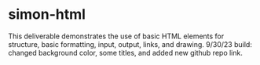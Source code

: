 # simon-html

This deliverable demonstrates the use of basic HTML elements for structure, basic formatting, input, output, links, and drawing.
9/30/23 build: changed background color, some titles, and added new github repo link. 